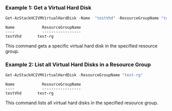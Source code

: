 ### Example 1: Get a Virtual Hard Disk
```powershell
Get-AzStackHCIVMVirtualHardDisk -Name  "testVhd" -ResourceGroupName "test-rg"
```
```output
Name            ResourceGroupName
----            -----------------
testVhd       test-rg
```

This command gets a specific virtual hard disk in the specified resource group. 

### Example 2: List all Virtual Hard Disks in a Resource Group
```powershell
Get-AzStackHCIVMVirtualHardDisk -ResourceGroupName "test-rg"
```
```output
Name            ResourceGroupName
----            -----------------
testVhd       test-rg
```

This command lists all virtual hard disks in the specified resource group. 